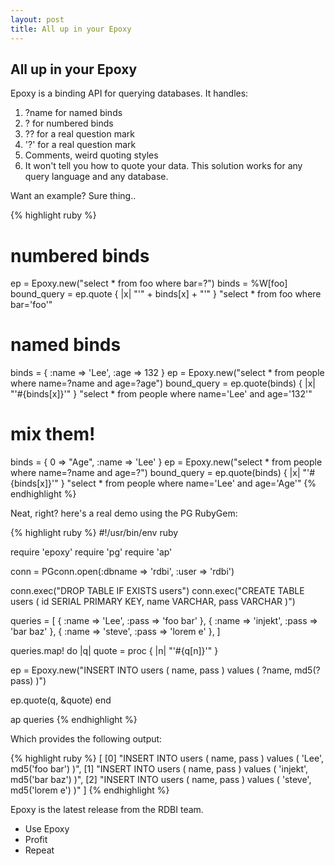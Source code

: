 ```yaml
---
layout: post
title: All up in your Epoxy
---
```


## All up in your Epoxy

Epoxy is a binding API for querying databases. It handles:

1. ?name for named binds
2. ? for numbered binds
3. ?? for a real question mark
4. '?' for a real question mark
5. Comments, weird quoting styles
6. It won't tell you how to quote your data. This solution works for any query language and any database.

Want an example? Sure thing..

{% highlight ruby %}
# numbered binds
ep = Epoxy.new("select * from foo where bar=?")
binds = %W[foo]
bound_query = ep.quote { |x| "'" + binds[x] + "'" }
"select * from foo where bar='foo'"

# named binds
binds = { :name => 'Lee', :age => 132 }
ep = Epoxy.new("select * from people where name=?name and age=?age")
bound_query = ep.quote(binds) { |x| "'#{binds[x]}'" }
"select * from people where name='Lee' and age='132'"

# mix them!
binds = { 0 => "Age", :name => 'Lee' }
ep = Epoxy.new("select * from people where name=?name and age=?")
bound_query = ep.quote(binds) { |x| "'#{binds[x]}'" }
"select * from people where name='Lee' and age='Age'"
{% endhighlight %}

Neat, right? here's a real demo using the PG RubyGem:

{% highlight ruby %}
#!/usr/bin/env ruby

require 'epoxy'
require 'pg'
require 'ap'

conn = PGconn.open(:dbname => 'rdbi', :user => 'rdbi')

conn.exec("DROP TABLE IF EXISTS users")
conn.exec("CREATE TABLE users ( id SERIAL PRIMARY KEY, name VARCHAR, pass VARCHAR )")

queries = [
  { :name => 'Lee', :pass => 'foo bar' },
  { :name => 'injekt', :pass => 'bar baz' },
  { :name => 'steve', :pass => 'lorem e' },
]

queries.map! do |q|
  quote = proc { |n| "'#{q[n]}'" }

  ep = Epoxy.new("INSERT INTO users ( name, pass ) values ( ?name, md5(?pass) )")

  ep.quote(q, &quote)
end

ap queries
{% endhighlight %}

Which provides the following output:

{% highlight ruby %}
[
	[0] "INSERT INTO users ( name, pass ) values ( 'Lee', md5('foo bar') )",
	[1] "INSERT INTO users ( name, pass ) values ( 'injekt', md5('bar baz') )",
	[2] "INSERT INTO users ( name, pass ) values ( 'steve', md5('lorem e') )"
]
{% endhighlight %}

Epoxy is the latest release from the RDBI team.

* Use Epoxy
* Profit
* Repeat